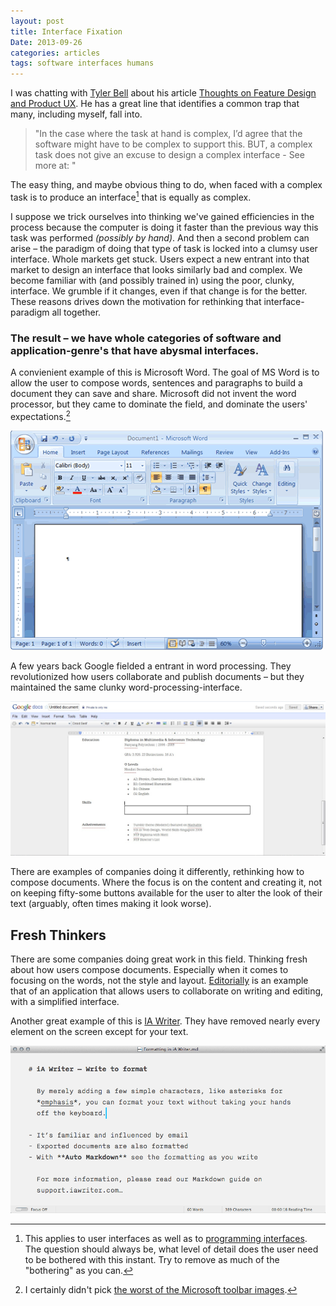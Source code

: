 ```yaml
---
layout: post
title: Interface Fixation
Date: 2013-09-26
categories: articles
tags: software interfaces humans
---
```


I was chatting with [Tyler Bell](http://initwithtyler.com) about his article [Thoughts on Feature Design and Product UX](http://initwithtyler.com/post/62175810773/thoughts-on-feature-design-and-product-ux). He has a great line that identifies a common trap that many, including myself, fall into.

> "In the case where the task at hand is complex, I’d agree that the software might have to be complex to support this. BUT, a complex task does not give an excuse to design a complex interface - See more at: "

The easy thing, and maybe obvious thing to do, when faced with a complex task is to produce an interface[^1] that is equally as complex. 

I suppose we trick ourselves into thinking we've gained efficiencies in the process because the computer is doing it faster than the previous way this task was performed *(possibly by hand)*. And then a second problem can arise – the paradigm of doing that type of task is locked into a clumsy user interface. Whole markets get stuck. Users expect a new entrant into that market to design an interface that looks similarly bad and complex. We become familiar with (and possibly trained in) using the poor, clunky, interface. We grumble if it changes, even if that change is for the better. These reasons drives down the motivation for rethinking that interface-paradigm all together.

### The result – we have whole categories of software and application-genre's that have abysmal interfaces.

A convienient example of this is Microsoft Word. The goal of MS Word is to allow the user to compose words, sentences and paragraphs to build a document they can save and share. Microsoft did not invent the word processor, but they came to dominate the field, and dominate the users' expectations.[^2] 

<img src="/images/posts/interface-fixation/word2007.gif" class="centered can_shrink" alt="Word 2007 Screen" width="500px"/>

A few years back Google fielded a entrant in word processing. They revolutionized how users collaborate and publish documents – but they maintained the same clunky word-processing-interface.

<img src="/images/posts/interface-fixation/google-doc.jpg" class="centered can_shrink" alt="A google document" width="800px"/>

There are examples of companies doing it differently, rethinking how to compose documents. Where the focus is on the content and creating it, not on keeping fifty-some buttons available for the user to alter the look of their text (arguably, often times making it look worse).

## Fresh Thinkers

There are some companies doing great work in this field. Thinking fresh about how users compose documents. Especially when it comes to focusing on the words, not the style and layout. [Editorially](https://editorially.com) is an example that of an application that allows users to collaborate on writing and editing, with a simplified interface. 

Another great example of this is [IA Writer](http://www.iawriter.com/). They have removed nearly every element on the screen except for your text.

<img src="/images/posts/interface-fixation/markdown-mac.png" class="centered can_shrink" alt="Example of a simple user interface" width="600px"/>


[^1]: This applies to user interfaces as well as to [programming interfaces](http://en.wikipedia.org/wiki/Interface_%28computing%29). The question should always be, what level of detail does the user need to be bothered with this instant. Try to remove as much of the "bothering" as you can.

[^2]: I certainly didn't pick [the worst of the Microsoft toolbar images](https://www.google.com/search?q=microsoft+toolbars&es_sm=119&source=lnms&tbm=isch&sa=X&ei=ukFEUvPBEcKRrAGQ-oGgCw&ved=0CAkQ_AUoAQ&biw=1194&bih=928&dpr=1).
